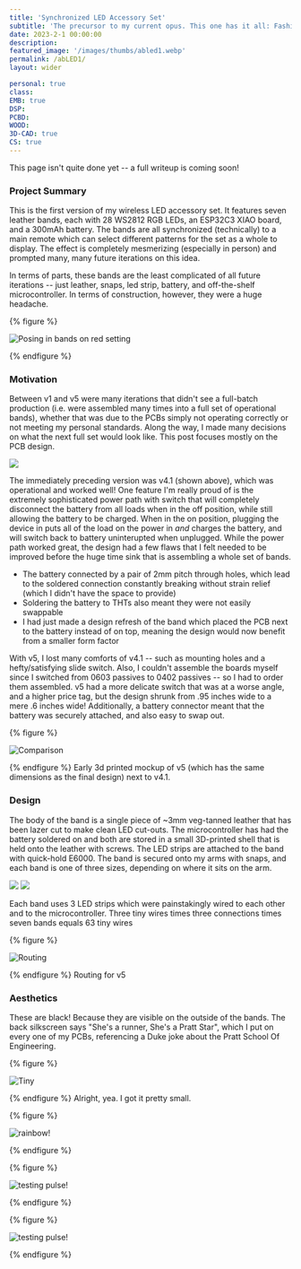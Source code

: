 ```yaml
---
title: 'Synchronized LED Accessory Set'
subtitle: 'The precursor to my current opus. This one has it all: Fashion! Wifi! Authentic Dead Cow! And of course, USB-C.'
date: 2023-2-1 00:00:00
description:
featured_image: '/images/thumbs/abled1.webp'
permalink: /abLED1/
layout: wider

personal: true
class:
EMB: true
DSP:
PCBD:
WOOD:
3D-CAD: true
CS: true
---
```


This page isn't quite done yet -- a full writeup is coming soon!

<h3> Project Summary </h3>

This is the first version of my wireless LED accessory set. It features seven leather bands, each with 28 WS2812 RGB LEDs, an ESP32C3 XIAO board, and a 300mAh battery. The bands are all synchronized (technically) to a main remote which can select different patterns for the set as a whole to display. The effect is completely mesmerizing (especially in person) and prompted many, many future iterations on this idea.

In terms of parts, these bands are the least complicated of all future iterations -- just leather, snaps, led strip, battery, and off-the-shelf microcontroller. In terms of construction, however, they were a huge headache. 

{% figure %}
<p><img src="/images/abled1/red_crop.webp" alt="Posing in bands on red setting"></p>
{% endfigure %}

<h3> Motivation </h3>



Between v1 and v5 were many iterations that didn't see a full-batch production (i.e. were assembled many times into a full set of operational bands), whether that was due to the PCBs simply not operating correctly or not meeting my personal standards. Along the way, I made many decisions on what the next full set would look like. This post focuses mostly on the PCB design.

![](/images/abled5pcb/ab41.jpeg)

The immediately preceding version was v4.1 (shown above), which was operational and worked well! One feature I'm really proud of is the extremely sophisticated power path with switch that will completely disconnect the battery from all loads when in the off position, while still allowing the battery to be charged. When in the on position, plugging the device in puts all of the load on the power in *and* charges the battery, and will switch back to battery uninterupted when unplugged. While the power path worked great, the design had a few flaws that I felt needed to be improved before the huge time sink that is assembling a whole set of bands.

* The battery connected by a pair of 2mm pitch through holes, which lead to the soldered connection constantly breaking without strain relief (which I didn't have the space to provide)
* Soldering the battery to THTs also meant they were not easily swappable
* I had just made a design refresh of the band which placed the PCB next to the battery instead of on top, meaning the design would now benefit from a smaller form factor

With v5, I lost many comforts of v4.1 -- such as mounting holes and a hefty/satisfying slide switch. Also, I couldn't assemble the boards myself since I switched from 0603 passives to 0402 passives -- so I had to order them assembled. v5 had a more delicate switch that was at a worse angle, and a higher price tag, but the design shrunk from .95 inches wide to a mere .6 inches wide! Additionally, a battery connector meant that the battery was securely attached, and also easy to swap out.

{% figure %}
<p><img src="/images/abled5pcb/ab_compare.jpeg" alt="Comparison"></p>
{% endfigure %}
	Early 3d printed mockup of v5 
	(which has the same dimensions as the final design)
	next to v4.1.


<h3> Design </h3>

The body of the band is a single piece of ~3mm veg-tanned leather that has been lazer cut to make clean LED cut-outs. The microcontroller has had the battery soldered on and both are stored in a small 3D-printed shell that is held onto the leather with screws. The LED strips are attached to the band with quick-hold E6000. The band is secured onto my arms with snaps, and each band is one of three sizes, depending on where it sits on the arm.

<div class="gallery" data-columns="2">
	<img src="/images/abled1/suit_upc.webp">
	<img src="/images/abled1/on_wristc.webp">
</div>

Each band uses 3 LED strips which were painstakingly wired to each other and to the microcontroller. Three tiny wires times three connections times seven bands equals 63 tiny wires

{% figure %}
<p><img src="/images/abled5pcb/route5.webp" alt="Routing"></p>
{% endfigure %}
	Routing for v5

<h3> Aesthetics </h3>
These are black! Because they are visible on the outside of the bands. The back silkscreen says "She's a runner, She's a Pratt Star", which I put on every one of my PCBs, referencing a Duke joke about the Pratt School Of Engineering.

{% figure %}
<p><img src="/images/abled5pcb/in_hand.webp" alt="Tiny"></p>
{% endfigure %}
	Alright, yea. I got it pretty small.





{% figure %}
<p><img src="/images/abled1/rain1.gif" alt="rainbow!"></p>
{% endfigure %}

{% figure %}
<p><img src="/images/abled1/test_table.gif" alt="testing pulse!"></p>
{% endfigure %}

{% figure %}
<p><img src="/images/abled1/bright_wear.gif" alt="testing pulse!"></p>
{% endfigure %}